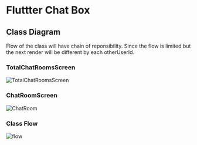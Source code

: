 # Fluttter Chat Box 
## Class Diagram
Flow of the class will have chain of reponsibility. Since the flow is limited but the next render will be different by each otherUserId.
### TotalChatRoomsScreen 
![TotalChatRoomsScreen](https://github.com/ykim879/flutter-chat/assets/59812671/0b5450f4-7250-4008-8cf9-74b9fc99d403)
### ChatRoomScreen
![ChatRoom](https://github.com/ykim879/flutter-chat/assets/59812671/bb6195b9-1e2e-439c-ad08-4376df298374)
### Class Flow
![flow](https://github.com/ykim879/flutter-chat/assets/59812671/d6adc4d3-3e04-4352-94a1-e67fcf79274f)

